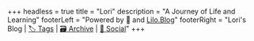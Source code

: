 +++
headless = true
title = "Lori"
description = "A Journey of Life and Learning"
footerLeft = "Powered by 💛 and [Lilo.Blog](https://www.lilo.blog)"
footerRight = "Lori's Blog | [🏷️ Tags](/tags/) | [🗃️ Archive](/posts/) | [📣 Social](https://www.lilo.blog)"
+++

